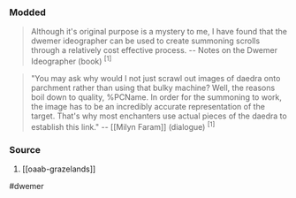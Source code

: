### Modded
> Although it's original purpose is a mystery to me, I have found that the dwemer ideographer can be used to create summoning scrolls through a relatively cost effective process. -- Notes on the Dwemer Ideographer (book) <sup>[1]</sup>

> "You may ask why would I not just scrawl out images of daedra onto parchment rather than using that bulky machine? Well, the reasons boil down to quality, %PCName. In order for the summoning to work, the image has to be an incredibly accurate representation of the target. That's why most enchanters use actual pieces of the daedra to establish this link."
> -- [[Milyn Faram]] (dialogue) <sup>[1]</sup>
### Source
1. [[oaab-grazelands]]

#dwemer 